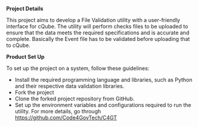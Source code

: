 **Project Details**

This project aims to develop a File Validation utility with a user-friendly interface for cQube. The utility will perform checks files to be uploaded to ensure that the data meets the required specifications and is accurate and complete. Basically the Event file has to be validated before uploading that to cQube.

**Product Set Up**

To set up the project on a system, follow these guidelines:

- Install the required programming language and libraries, such as Python and their respective data validation libraries.
- Fork the project
- Clone the forked project repository from GitHub.
- Set up the environment variables and configurations required to run the utility.
For more details, go through https://github.com/Code4GovTech/C4GT